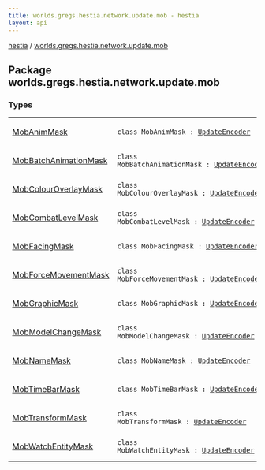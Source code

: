 ```yaml
---
title: worlds.gregs.hestia.network.update.mob - hestia
layout: api
---
```


<div class='api-docs-breadcrumbs'><a href="../index.html">hestia</a> / <a href="./index.html">worlds.gregs.hestia.network.update.mob</a></div>

## Package worlds.gregs.hestia.network.update.mob

### Types

<table class="api-docs-table">
<tbody>
<tr>
<td markdown="1">

<a href="-mob-anim-mask/index.html">MobAnimMask</a>


</td>
<td markdown="1">
<div class="signature"><code><span class="keyword">class </span><span class="identifier">MobAnimMask</span>&nbsp;<span class="symbol">:</span>&nbsp;<a href="../worlds.gregs.hestia.game.update/-update-encoder/index.html"><span class="identifier">UpdateEncoder</span></a></code></div>

</td>
</tr>
<tr>
<td markdown="1">

<a href="-mob-batch-animation-mask/index.html">MobBatchAnimationMask</a>


</td>
<td markdown="1">
<div class="signature"><code><span class="keyword">class </span><span class="identifier">MobBatchAnimationMask</span>&nbsp;<span class="symbol">:</span>&nbsp;<a href="../worlds.gregs.hestia.game.update/-update-encoder/index.html"><span class="identifier">UpdateEncoder</span></a></code></div>

</td>
</tr>
<tr>
<td markdown="1">

<a href="-mob-colour-overlay-mask/index.html">MobColourOverlayMask</a>


</td>
<td markdown="1">
<div class="signature"><code><span class="keyword">class </span><span class="identifier">MobColourOverlayMask</span>&nbsp;<span class="symbol">:</span>&nbsp;<a href="../worlds.gregs.hestia.game.update/-update-encoder/index.html"><span class="identifier">UpdateEncoder</span></a></code></div>

</td>
</tr>
<tr>
<td markdown="1">

<a href="-mob-combat-level-mask/index.html">MobCombatLevelMask</a>


</td>
<td markdown="1">
<div class="signature"><code><span class="keyword">class </span><span class="identifier">MobCombatLevelMask</span>&nbsp;<span class="symbol">:</span>&nbsp;<a href="../worlds.gregs.hestia.game.update/-update-encoder/index.html"><span class="identifier">UpdateEncoder</span></a></code></div>

</td>
</tr>
<tr>
<td markdown="1">

<a href="-mob-facing-mask/index.html">MobFacingMask</a>


</td>
<td markdown="1">
<div class="signature"><code><span class="keyword">class </span><span class="identifier">MobFacingMask</span>&nbsp;<span class="symbol">:</span>&nbsp;<a href="../worlds.gregs.hestia.game.update/-update-encoder/index.html"><span class="identifier">UpdateEncoder</span></a></code></div>

</td>
</tr>
<tr>
<td markdown="1">

<a href="-mob-force-movement-mask/index.html">MobForceMovementMask</a>


</td>
<td markdown="1">
<div class="signature"><code><span class="keyword">class </span><span class="identifier">MobForceMovementMask</span>&nbsp;<span class="symbol">:</span>&nbsp;<a href="../worlds.gregs.hestia.game.update/-update-encoder/index.html"><span class="identifier">UpdateEncoder</span></a></code></div>

</td>
</tr>
<tr>
<td markdown="1">

<a href="-mob-graphic-mask/index.html">MobGraphicMask</a>


</td>
<td markdown="1">
<div class="signature"><code><span class="keyword">class </span><span class="identifier">MobGraphicMask</span>&nbsp;<span class="symbol">:</span>&nbsp;<a href="../worlds.gregs.hestia.game.update/-update-encoder/index.html"><span class="identifier">UpdateEncoder</span></a></code></div>

</td>
</tr>
<tr>
<td markdown="1">

<a href="-mob-model-change-mask/index.html">MobModelChangeMask</a>


</td>
<td markdown="1">
<div class="signature"><code><span class="keyword">class </span><span class="identifier">MobModelChangeMask</span>&nbsp;<span class="symbol">:</span>&nbsp;<a href="../worlds.gregs.hestia.game.update/-update-encoder/index.html"><span class="identifier">UpdateEncoder</span></a></code></div>

</td>
</tr>
<tr>
<td markdown="1">

<a href="-mob-name-mask/index.html">MobNameMask</a>


</td>
<td markdown="1">
<div class="signature"><code><span class="keyword">class </span><span class="identifier">MobNameMask</span>&nbsp;<span class="symbol">:</span>&nbsp;<a href="../worlds.gregs.hestia.game.update/-update-encoder/index.html"><span class="identifier">UpdateEncoder</span></a></code></div>

</td>
</tr>
<tr>
<td markdown="1">

<a href="-mob-time-bar-mask/index.html">MobTimeBarMask</a>


</td>
<td markdown="1">
<div class="signature"><code><span class="keyword">class </span><span class="identifier">MobTimeBarMask</span>&nbsp;<span class="symbol">:</span>&nbsp;<a href="../worlds.gregs.hestia.game.update/-update-encoder/index.html"><span class="identifier">UpdateEncoder</span></a></code></div>

</td>
</tr>
<tr>
<td markdown="1">

<a href="-mob-transform-mask/index.html">MobTransformMask</a>


</td>
<td markdown="1">
<div class="signature"><code><span class="keyword">class </span><span class="identifier">MobTransformMask</span>&nbsp;<span class="symbol">:</span>&nbsp;<a href="../worlds.gregs.hestia.game.update/-update-encoder/index.html"><span class="identifier">UpdateEncoder</span></a></code></div>

</td>
</tr>
<tr>
<td markdown="1">

<a href="-mob-watch-entity-mask/index.html">MobWatchEntityMask</a>


</td>
<td markdown="1">
<div class="signature"><code><span class="keyword">class </span><span class="identifier">MobWatchEntityMask</span>&nbsp;<span class="symbol">:</span>&nbsp;<a href="../worlds.gregs.hestia.game.update/-update-encoder/index.html"><span class="identifier">UpdateEncoder</span></a></code></div>

</td>
</tr>
</tbody>
</table>
